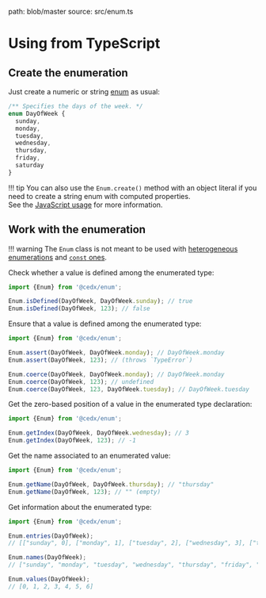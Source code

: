 path: blob/master
source: src/enum.ts

# Using from TypeScript

## Create the enumeration
Just create a numeric or string [enum](https://www.typescriptlang.org/docs/handbook/enums.html) as usual:

```typescript
/** Specifies the days of the week. */
enum DayOfWeek {
  sunday,
  monday,
  tuesday,
  wednesday,
  thursday,
  friday,
  saturday
}
```

!!! tip
    You can also use the `Enum.create()` method with an object literal if you need to create a string enum with computed properties.  
    See the [JavaScript usage](javascript.md) for more information.

## Work with the enumeration

!!! warning
    The `Enum` class is not meant to be used with [heterogeneous enumerations](https://www.typescriptlang.org/docs/handbook/enums.html#heterogeneous-enums) and [`const` ones](https://www.typescriptlang.org/docs/handbook/enums.html#const-enums).

Check whether a value is defined among the enumerated type:

```typescript
import {Enum} from '@cedx/enum';

Enum.isDefined(DayOfWeek, DayOfWeek.sunday); // true
Enum.isDefined(DayOfWeek, 123); // false
```

Ensure that a value is defined among the enumerated type:

```typescript
import {Enum} from '@cedx/enum';

Enum.assert(DayOfWeek, DayOfWeek.monday); // DayOfWeek.monday
Enum.assert(DayOfWeek, 123); // (throws `TypeError`)

Enum.coerce(DayOfWeek, DayOfWeek.monday); // DayOfWeek.monday
Enum.coerce(DayOfWeek, 123); // undefined
Enum.coerce(DayOfWeek, 123, DayOfWeek.tuesday); // DayOfWeek.tuesday
```

Get the zero-based position of a value in the enumerated type declaration:

```typescript
import {Enum} from '@cedx/enum';

Enum.getIndex(DayOfWeek, DayOfWeek.wednesday); // 3
Enum.getIndex(DayOfWeek, 123); // -1
```

Get the name associated to an enumerated value:

```typescript
import {Enum} from '@cedx/enum';

Enum.getName(DayOfWeek, DayOfWeek.thursday); // "thursday"
Enum.getName(DayOfWeek, 123); // "" (empty)
```

Get information about the enumerated type:

```typescript
import {Enum} from '@cedx/enum';

Enum.entries(DayOfWeek);
// [["sunday", 0], ["monday", 1], ["tuesday", 2], ["wednesday", 3], ["thursday", 4], ["friday", 5], ["saturday", 6]]

Enum.names(DayOfWeek);
// ["sunday", "monday", "tuesday", "wednesday", "thursday", "friday", "saturday"]

Enum.values(DayOfWeek);
// [0, 1, 2, 3, 4, 5, 6]
```
